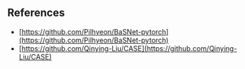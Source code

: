 ## References

* [https://github.com/Pilhyeon/BaSNet-pytorch](https://github.com/Pilhyeon/BaSNet-pytorch)
* [https://github.com/Qinying-Liu/CASE](https://github.com/Qinying-Liu/CASE)
